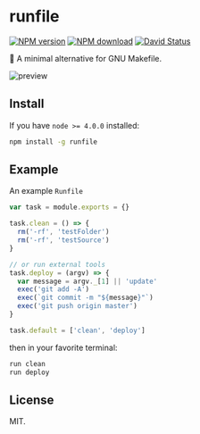 # runfile

[![NPM version](https://img.shields.io/npm/v/runfile.svg?style=flat-square)](https://www.npmjs.com/package/runfile)
[![NPM download](https://img.shields.io/npm/dm/runfile.svg?style=flat-square)](https://www.npmjs.com/package/runfile)
[![David Status](https://img.shields.io/david/egoist/runfile.svg?style=flat-square)](https://david-dm.org/egoist/runfile)

🚧 A minimal alternative for GNU Makefile.

![preview](http://ww4.sinaimg.cn/large/a15b4afegw1excqco5qvhj20ht05ptan.jpg)

## Install

If you have `node >= 4.0.0` installed: 

```bash
npm install -g runfile
```

## Example

An example `Runfile`

```javascript
var task = module.exports = {}

task.clean = () => {
  rm('-rf', 'testFolder')
  rm('-rf', 'testSource')
}

// or run external tools
task.deploy = (argv) => {
  var message = argv._[1] || 'update'
  exec('git add -A')
  exec(`git commit -m "${message}"`)
  exec('git push origin master')
}

task.default = ['clean', 'deploy']
```

then in your favorite terminal:

```bash
run clean
run deploy
```

## License

MIT.
